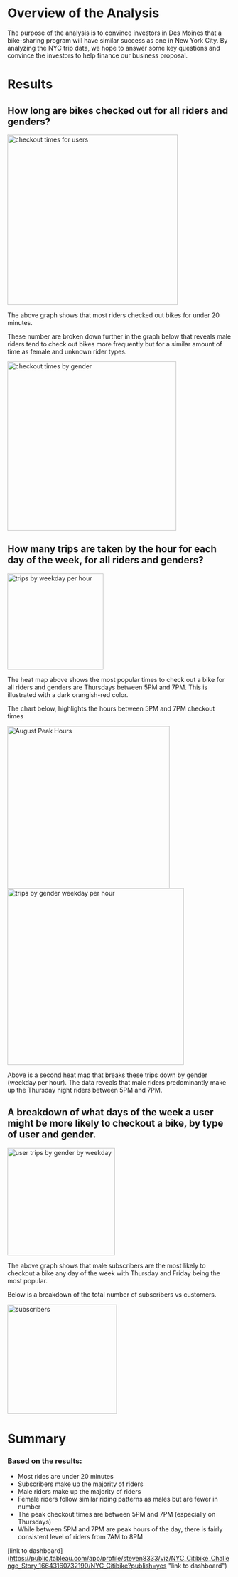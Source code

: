 # Overview of the Analysis

The purpose of the analysis is to convince investors in Des Moines that a bike-sharing program will have similar success as one in New York City. By analyzing the NYC trip data, we hope to answer some key questions and convince the investors to help finance our business proposal. 

# Results

## How long are bikes checked out for all riders and genders?

<img width="383" alt="checkout times for users" src="https://user-images.githubusercontent.com/106631875/192701382-a68a8c59-b208-4a72-a8f8-c4d5e95e7a41.png">

The above graph shows that most riders checked out bikes for under 20 minutes.
 
These number are broken down further in the graph below that reveals male riders tend to check out bikes more frequently but for a similar amount of time as female and unknown rider types. 

<img width="380" alt="checkout times by gender" src="https://user-images.githubusercontent.com/106631875/192701426-19081c93-7974-499c-b86f-2d8796de674a.png">

## How many trips are taken by the hour for each day of the week, for all riders and genders?

<img width="216" alt="trips by weekday per hour" src="https://user-images.githubusercontent.com/106631875/192701865-44ce39d9-8f4d-412b-87ff-136cfdf8270a.png">

The heat map above shows the most popular times to check out a bike for all riders and genders are Thursdays between 5PM and 7PM. This is illustrated with a dark orangish-red color.  

The chart below, highlights the hours between 5PM and 7PM checkout times

<img width="365" alt="August Peak Hours" src="https://user-images.githubusercontent.com/106631875/192701643-d47e19e6-a685-4475-ae4d-32ee8221db1b.png">

<img width="397" alt="trips by gender weekday per hour" src="https://user-images.githubusercontent.com/106631875/192701581-dd130e17-e1bf-4f96-8b67-af0f0e0978ab.png">

Above is a second heat map that breaks these trips down by gender (weekday per hour). The data reveals that male riders predominantly make up the Thursday night riders between 5PM and 7PM. 

## A breakdown of what days of the week a user might be more likely to checkout a bike, by type of user and gender.

<img width="242" alt="user trips by gender by weekday" src="https://user-images.githubusercontent.com/106631875/192701932-31240a98-ec9e-4d00-a4cc-f94a8720c8a3.png">

The above graph shows that male subscribers are the most likely to checkout a bike any day of the week with Thursday and Friday being the most popular. 

Below is a breakdown of the total number of subscribers vs customers.

<img width="246" alt="subscribers" src="https://user-images.githubusercontent.com/106631875/192702145-2f214c7e-7d26-42ec-8e81-e8bd05e7fae5.png">

# Summary

### Based on the results: 
- Most rides are under 20 minutes
- Subscribers make up the majority of riders
- Male riders make up the majority of riders
- Female riders follow similar riding patterns as males but are fewer in number 
- The peak checkout times are between 5PM and 7PM (especially on Thursdays)
- While between 5PM and 7PM are peak hours of the day, there is fairly consistent level of riders from 7AM to 8PM




[link to dashboard] (https://public.tableau.com/app/profile/steven8333/viz/NYC_Citibike_Challenge_Story_16643160732190/NYC_Citibike?publish=yes "link to dashboard")
